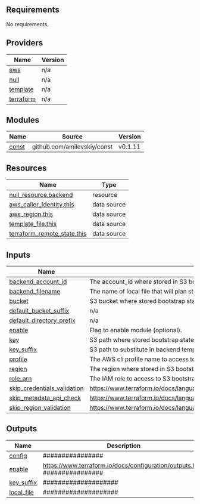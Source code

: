 <!-- BEGIN_TF_DOCS -->
## Requirements

No requirements.

## Providers

| Name | Version |
|------|---------|
| <a name="provider_aws"></a> [aws](#provider\_aws) | n/a |
| <a name="provider_null"></a> [null](#provider\_null) | n/a |
| <a name="provider_template"></a> [template](#provider\_template) | n/a |
| <a name="provider_terraform"></a> [terraform](#provider\_terraform) | n/a |

## Modules

| Name | Source | Version |
|------|--------|---------|
| <a name="module_const"></a> [const](#module\_const) | github.com/amilevskiy/const | v0.1.11 |

## Resources

| Name | Type |
|------|------|
| [null_resource.backend](https://registry.terraform.io/providers/hashicorp/null/latest/docs/resources/resource) | resource |
| [aws_caller_identity.this](https://registry.terraform.io/providers/hashicorp/aws/latest/docs/data-sources/caller_identity) | data source |
| [aws_region.this](https://registry.terraform.io/providers/hashicorp/aws/latest/docs/data-sources/region) | data source |
| [template_file.this](https://registry.terraform.io/providers/hashicorp/template/latest/docs/data-sources/file) | data source |
| [terraform_remote_state.this](https://registry.terraform.io/providers/hashicorp/terraform/latest/docs/data-sources/remote_state) | data source |

## Inputs

| Name | Description | Type | Default | Required |
|------|-------------|------|---------|:--------:|
| <a name="input_backend_account_id"></a> [backend\_account\_id](#input\_backend\_account\_id) | The account\_id where stored in S3 bootstrap state (optional). | `string` | `"226896994788"` | no |
| <a name="input_backend_filename"></a> [backend\_filename](#input\_backend\_filename) | The name of local file that will plan storing configuration (optional). | `string` | `""` | no |
| <a name="input_bucket"></a> [bucket](#input\_bucket) | S3 bucket where stored bootstrap state (optional). | `string` | `""` | no |
| <a name="input_default_bucket_suffix"></a> [default\_bucket\_suffix](#input\_default\_bucket\_suffix) | n/a | `string` | `"networking"` | no |
| <a name="input_default_directory_prefix"></a> [default\_directory\_prefix](#input\_default\_directory\_prefix) | n/a | `string` | `"010"` | no |
| <a name="input_enable"></a> [enable](#input\_enable) | Flag to enable module (optional). | `bool` | `true` | no |
| <a name="input_key"></a> [key](#input\_key) | S3 path where stored bootstrap state (optional). | `string` | `""` | no |
| <a name="input_key_suffix"></a> [key\_suffix](#input\_key\_suffix) | S3 path to substitute in backend template (optional). | `string` | `""` | no |
| <a name="input_profile"></a> [profile](#input\_profile) | The AWS cli profile name to access to S3 bootstrap state (optional). | `string` | `""` | no |
| <a name="input_region"></a> [region](#input\_region) | The region where stored in S3 bootstrap state (optional). | `string` | `""` | no |
| <a name="input_role_arn"></a> [role\_arn](#input\_role\_arn) | The IAM role to access to S3 bootstrap state (optional). | `string` | `""` | no |
| <a name="input_skip_credentials_validation"></a> [skip\_credentials\_validation](#input\_skip\_credentials\_validation) | https://www.terraform.io/docs/language/settings/backends/s3.html#skip_credentials_validation | `bool` | `true` | no |
| <a name="input_skip_metadata_api_check"></a> [skip\_metadata\_api\_check](#input\_skip\_metadata\_api\_check) | https://www.terraform.io/docs/language/settings/backends/s3.html#skip_metadata_api_check | `bool` | `true` | no |
| <a name="input_skip_region_validation"></a> [skip\_region\_validation](#input\_skip\_region\_validation) | https://www.terraform.io/docs/language/settings/backends/s3.html#skip_region_validation | `bool` | `true` | no |

## Outputs

| Name | Description |
|------|-------------|
| <a name="output_config"></a> [config](#output\_config) | ################ |
| <a name="output_enable"></a> [enable](#output\_enable) | https://www.terraform.io/docs/configuration/outputs.html ################ |
| <a name="output_key_suffix"></a> [key\_suffix](#output\_key\_suffix) | #################### |
| <a name="output_local_file"></a> [local\_file](#output\_local\_file) | #################### |
<!-- END_TF_DOCS -->